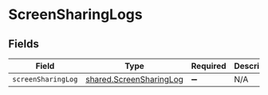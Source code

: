 # ScreenSharingLogs


## Fields

| Field                                                                     | Type                                                                      | Required                                                                  | Description                                                               |
| ------------------------------------------------------------------------- | ------------------------------------------------------------------------- | ------------------------------------------------------------------------- | ------------------------------------------------------------------------- |
| `screenSharingLog`                                                        | [shared.ScreenSharingLog](../../../sdk/models/shared/screensharinglog.md) | :heavy_minus_sign:                                                        | N/A                                                                       |